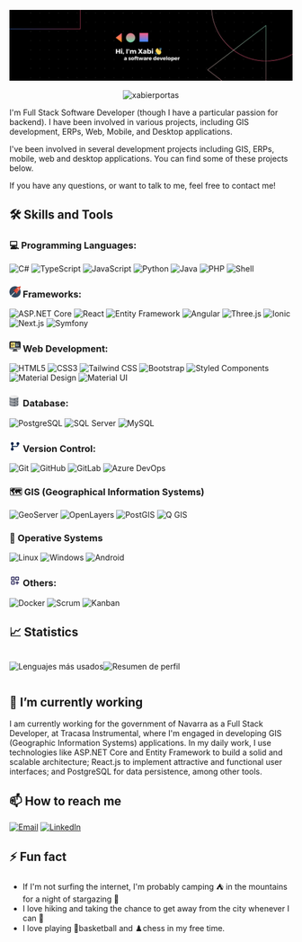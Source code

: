 ![Xportas Banner](./assets/xportas-banner.png)

<div align="center">
  <img src="https://komarev.com/ghpvc/?username=xportas&label=Visitas%20al%20perfil&color=0e75b6&style=flat" alt="xabierportas" />
</div>

I'm Full Stack Software Developer (though I have a particular passion for backend). I have been involved in various projects, including GIS development, ERPs, Web, Mobile, and Desktop applications.

I've been involved in several development projects including GIS, ERPs, mobile, web and desktop applications. You can find some of these projects below.

If you have any questions, or want to talk to me, feel free to contact me!

## 🛠️ Skills and Tools

### 💻 Programming Languages:
![C#](https://img.shields.io/badge/-C%23-239120?style=for-the-badge&logo=c-sharp&logoColor=white)
![TypeScript](https://img.shields.io/badge/-TypeScript-3178C6?style=for-the-badge&logo=typescript&logoColor=white)
![JavaScript](https://img.shields.io/badge/-JavaScript-F7DF1E?style=for-the-badge&logo=javascript&logoColor=black)
![Python](https://img.shields.io/badge/-Python-3776AB?style=for-the-badge&logo=python&logoColor=white)
![Java](https://img.shields.io/badge/-Java-007396?style=for-the-badge&logo=java&logoColor=white)
![PHP](https://img.shields.io/badge/-PHP-777BB4?style=for-the-badge&logo=php&logoColor=white)
![Shell](https://img.shields.io/badge/-Shell-5391FE?style=for-the-badge&logo=gnu-bash&logoColor=white)

### <img src="./assets/rocket.svg" style="height: 20px;"> Frameworks:
![ASP.NET Core](https://img.shields.io/badge/-ASP.NET%20Core-512BD4?style=for-the-badge&logo=.net&logoColor=white)
![React](https://img.shields.io/badge/-React-61DAFB?style=for-the-badge&logo=react&logoColor=black)
![Entity Framework](https://img.shields.io/badge/-Entity%20Framework-512BD4?style=for-the-badge&logo=.net&logoColor=white)
![Angular](https://img.shields.io/badge/-Angular-DD0031?style=for-the-badge&logo=angular&logoColor=white)
![Three.js](https://img.shields.io/badge/ThreeJs-black?style=for-the-badge&logo=three.js&logoColor=white)
![Ionic](https://img.shields.io/badge/-Ionic-3880FF?style=for-the-badge&logo=ionic&logoColor=white)
![Next.js](https://img.shields.io/badge/next%20js-000000?style=for-the-badge&logo=nextdotjs&logoColor=white)
![Symfony](https://img.shields.io/badge/-Symfony-000000?style=for-the-badge&logo=symfony&logoColor=white)

### <img src="./assets/codigo.png" style="height: 20px;">  Web Development:
![HTML5](https://img.shields.io/badge/-HTML5-E34F26?style=for-the-badge&logo=html5&logoColor=white)
![CSS3](https://img.shields.io/badge/-CSS3-1572B6?style=for-the-badge&logo=css3&logoColor=white)
![Tailwind CSS](https://img.shields.io/badge/-Tailwind%20CSS-38B2AC?style=for-the-badge&logo=tailwind-css&logoColor=white)
![Bootstrap](https://img.shields.io/badge/-Bootstrap-7952B3?style=for-the-badge&logo=bootstrap&logoColor=white)
![Styled Components](https://img.shields.io/badge/styled--components-DB7093?style=for-the-badge&logo=styled-components&logoColor=white)
![Material Design](https://img.shields.io/badge/material%20design-757575?style=for-the-badge&logo=material%20design&logoColor=white)
![Material UI](https://img.shields.io/badge/Material%20UI-007FFF?style=for-the-badge&logo=mui&logoColor=white)

### <img src="./assets/database.svg" style="height: 20px;"> Database: 
![PostgreSQL](https://img.shields.io/badge/-PostgreSQL-336791?style=for-the-badge&logo=postgresql&logoColor=white)
![SQL Server](https://img.shields.io/badge/-SQL%20Server-CC2927?style=for-the-badge&logo=microsoft-sql-server&logoColor=white)
![MySQL](https://img.shields.io/badge/-MySQL-4479A1?style=for-the-badge&logo=mysql&logoColor=white)

### <img src="./assets/git-branch.svg" style="height: 20px;"> Version Control:
![Git](https://img.shields.io/badge/-Git-F05032?style=for-the-badge&logo=git&logoColor=white)
![GitHub](https://img.shields.io/badge/-GitHub-181717?style=for-the-badge&logo=github&logoColor=white)
![GitLab](https://img.shields.io/badge/GitLab-330F63?style=for-the-badge&logo=gitlab&logoColor=white)
![Azure DevOps](https://img.shields.io/badge/-Azure%20DevOps-0078D7?style=for-the-badge&logo=azure-devops&logoColor=white)

### 🗺️ GIS (Geographical Information Systems)
![GeoServer](https://img.shields.io/badge/GeoServer-darkgreen?style=for-the-badge)
![OpenLayers](https://img.shields.io/badge/OpenLayers-blue?style=for-the-badge)
![PostGIS](https://img.shields.io/badge/PostGIS-green?style=for-the-badge)
![Q GIS](https://img.shields.io/badge/qgis-3.28_firenze-93b023?&style=for-the-badge&logo=qgis&logoColor=white)

### 🐧 Operative Systems
![Linux](https://img.shields.io/badge/-Linux-FCC624?style=for-the-badge&logo=linux&logoColor=black)
![Windows](https://img.shields.io/badge/-Windows-0078D6?style=for-the-badge&logo=windows&logoColor=white)
![Android](https://img.shields.io/badge/Android-3DDC84?style=for-the-badge&logo=android&logoColor=white)

### <img src="./assets/add.svg" style="height: 20px;"> Others: 
![Docker](https://img.shields.io/badge/-Docker-2496ED?style=for-the-badge&logo=docker&logoColor=white)
![Scrum](https://img.shields.io/badge/Agile-Scrum-red?style=for-the-badge)
![Kanban](https://img.shields.io/badge/Agile-Kanban-red?style=for-the-badge)

## 📈 Statistics

<div align="center" style="display: flex;">

  ![Lenguajes más usados](https://github-readme-stats.vercel.app/api/top-langs/?username=xportas&layout=compact&theme=dark)

  ![Resumen de perfil](https://github-profile-summary-cards.vercel.app/api/cards/profile-details?username=xportas&theme=dark)
</div>

## 🌱 I’m currently working

I am currently working for the government of Navarra as a Full Stack Developer, at Tracasa Instrumental, where I'm engaged in developing GIS (Geographic Information Systems) applications. In my daily work, I use technologies like ASP.NET Core and Entity Framework to build a solid and scalable architecture; React.js to implement attractive and functional user interfaces; and PostgreSQL for data persistence, among other tools.

## 📫 How to reach me

<div align="left">
  <a href="mailto:xabierportasglz@gmail.com" target="_blank"><img src="https://img.shields.io/badge/-Email-D14836?style=for-the-badge&logo=gmail&logoColor=white" alt="Email"/></a>
  <a href="https://www.linkedin.com/in/xabierportas/" target="_blank" rel="noopener noreferrer"><img src="https://img.shields.io/badge/-LinkedIn-0077B5?style=for-the-badge&logo=linkedin&logoColor=white" alt="LinkedIn"/></a>
</div>

## ⚡ Fun fact

- If I'm not surfing the internet, I'm probably camping ⛺️ in the mountains for a night of stargazing 🔭
- I love hiking and taking the chance to get away from the city whenever I can 🗻
- I love playing 🏀basketball and ♟️chess in my free time.
